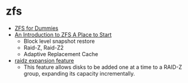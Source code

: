 zfs
===

* [ZFS for Dummies](https://ikrima.dev/dev-notes/homelab/zfs-for-dummies/)
* [An Introduction to ZFS A Place to Start](https://www.servethehome.com/an-introduction-to-zfs-a-place-to-start/)
    * Block level snapshot restore
    * Raid-Z, Raid-Z2
    * Adaptive Replacement Cache
* [raidz expansion feature](https://github.com/openzfs/zfs/pull/15022)
  * This feature allows disks to be added one at a time to a RAID-Z group, expanding its capacity incrementally.
